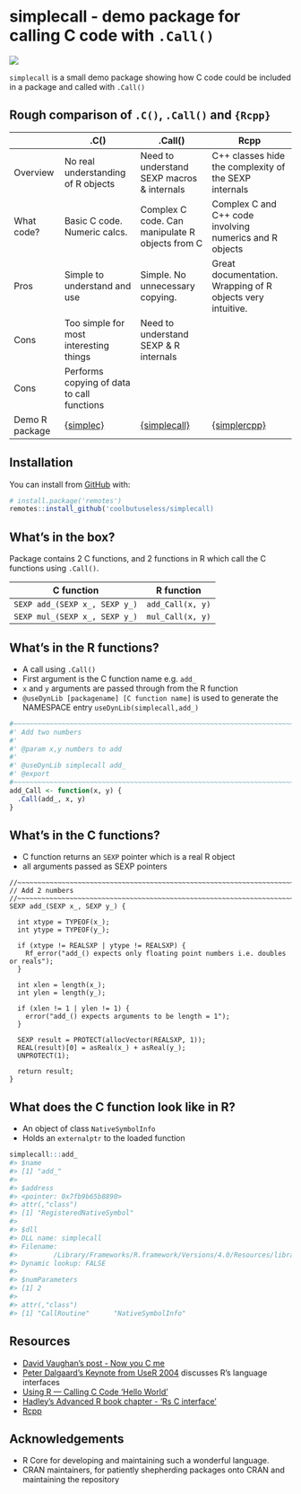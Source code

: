 
<!-- README.md is generated from README.Rmd. Please edit that file -->

# simplecall - demo package for calling C code with `.Call()`

<!-- badges: start -->

![](https://img.shields.io/badge/cool-useless-green.svg)
<!-- badges: end -->

`simplecall` is a small demo package showing how C code could be
included in a package and called with `.Call()`

## Rough comparison of `.C()`, `.Call()` and `{Rcpp}`

|                | .C()                                                   | .Call()                                                      | Rcpp                                                         |
| -------------- | ------------------------------------------------------ | ------------------------------------------------------------ | ------------------------------------------------------------ |
| Overview       | No real understanding of R objects                     | Need to understand SEXP macros & internals                   | C++ classes hide the complexity of the SEXP internals        |
| What code?     | Basic C code. Numeric calcs.                           | Complex C code. Can manipulate R objects from C              | Complex C and C++ code involving numerics and R objects      |
| Pros           | Simple to understand and use                           | Simple. No unnecessary copying.                              | Great documentation. Wrapping of R objects very intuitive.   |
| Cons           | Too simple for most interesting things                 | Need to understand SEXP & R internals                        |                                                              |
| Cons           | Performs copying of data to call functions             |                                                              |                                                              |
| Demo R package | [{simplec}](https://github.com/coolbutuseless/simplec) | [{simplecall}](https://github.com/coolbutuseless/simplecall) | [{simplercpp}](https://github.com/coolbutuseless/simplercpp) |

## Installation

You can install from
[GitHub](https://github.com/coolbutuseless/simplecall) with:

``` r
# install.package('remotes')
remotes::install_github('coolbutuseless/simplecall)
```

## What’s in the box?

Package contains 2 C functions, and 2 functions in R which call the C
functions using `.Call()`.

| C function                    | R function       |
| ----------------------------- | ---------------- |
| `SEXP add_(SEXP x_, SEXP y_)` | `add_Call(x, y)` |
| `SEXP mul_(SEXP x_, SEXP y_)` | `mul_Call(x, y)` |

## What’s in the R functions?

  - A call using `.Call()`
  - First argument is the C function name e.g. `add_`
  - `x` and `y` arguments are passed through from the R function
  - `@useDynLib [packagename] [C function name]` is used to generate the
    NAMESPACE entry `useDynLib(simplecall,add_)`

<!-- end list -->

``` r
#~~~~~~~~~~~~~~~~~~~~~~~~~~~~~~~~~~~~~~~~~~~~~~~~~~~~~~~~~~~~~~~~~~~~~~~~~~~~~
#' Add two numbers
#'
#' @param x,y numbers to add
#'
#' @useDynLib simplecall add_
#' @export
#~~~~~~~~~~~~~~~~~~~~~~~~~~~~~~~~~~~~~~~~~~~~~~~~~~~~~~~~~~~~~~~~~~~~~~~~~~~~~
add_Call <- function(x, y) {
  .Call(add_, x, y)
}
```

## What’s in the C functions?

  - C function returns an `SEXP` pointer which is a real R object
  - all arguments passed as SEXP pointers

<!-- end list -->

    //~~~~~~~~~~~~~~~~~~~~~~~~~~~~~~~~~~~~~~~~~~~~~~~~~~~~~~~~~~~~~~~~~~~~~~~~~~~~
    // Add 2 numbers
    //~~~~~~~~~~~~~~~~~~~~~~~~~~~~~~~~~~~~~~~~~~~~~~~~~~~~~~~~~~~~~~~~~~~~~~~~~~~~
    SEXP add_(SEXP x_, SEXP y_) {
    
      int xtype = TYPEOF(x_);
      int ytype = TYPEOF(y_);
    
      if (xtype != REALSXP | ytype != REALSXP) {
        Rf_error("add_() expects only floating point numbers i.e. doubles or reals");
      }
    
      int xlen = length(x_);
      int ylen = length(y_);
    
      if (xlen != 1 | ylen != 1) {
        error("add_() expects arguments to be length = 1");
      }
    
      SEXP result = PROTECT(allocVector(REALSXP, 1));
      REAL(result)[0] = asReal(x_) + asReal(y_);
      UNPROTECT(1);
    
      return result;
    }

## What does the C function look like in R?

  - An object of class `NativeSymbolInfo`
  - Holds an `externalptr` to the loaded function

<!-- end list -->

``` r
simplecall:::add_
#> $name
#> [1] "add_"
#> 
#> $address
#> <pointer: 0x7fb9b65b8890>
#> attr(,"class")
#> [1] "RegisteredNativeSymbol"
#> 
#> $dll
#> DLL name: simplecall
#> Filename:
#>         /Library/Frameworks/R.framework/Versions/4.0/Resources/library/simplecall/libs/simplecall.so
#> Dynamic lookup: FALSE
#> 
#> $numParameters
#> [1] 2
#> 
#> attr(,"class")
#> [1] "CallRoutine"      "NativeSymbolInfo"
```

## Resources

  - [David Vaughan’s post - Now you C
    me](https://blog.davisvaughan.com/2019/03/02/now-you-c-me/)
  - [Peter Dalgaard’s Keynote from
    UseR 2004](http://www.ci.tuwien.ac.at/Conferences/useR-2004/Keynotes/Dalgaard.pdf)
    discusses R’s language interfaces
  - [Using R — Calling C Code ‘Hello
    World’](http://mazamascience.com/WorkingWithData/?p=1067)
  - [Hadley’s Advanced R book chapter - ‘Rs C
    interface’](http://adv-r.had.co.nz/C-interface.html)
  - [Rcpp](https://cran.r-project.org/package=Rcpp)

## Acknowledgements

  - R Core for developing and maintaining such a wonderful language.
  - CRAN maintainers, for patiently shepherding packages onto CRAN and
    maintaining the repository
